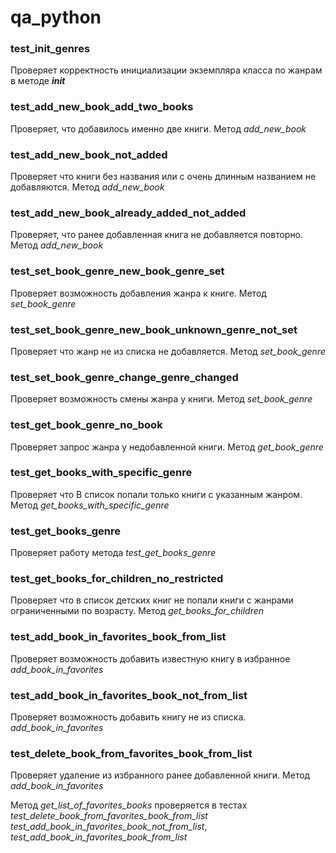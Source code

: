 # qa_python
### test_init_genres
Проверяет корректность инициализации экземпляра класса по жанрам в методе *__init__*
### test_add_new_book_add_two_books
Проверяет, что добавилось именно две книги. Метод *add_new_book*
### test_add_new_book_not_added
Проверяет что книги без названия или с очень длинным названием не добавляются. Метод *add_new_book*
### test_add_new_book_already_added_not_added
Проверяет, что ранее добавленная книга не добавляется повторно. Метод *add_new_book*
### test_set_book_genre_new_book_genre_set
Проверяет возможность добавления жанра к книге. Метод *set_book_genre*
### test_set_book_genre_new_book_unknown_genre_not_set
Проверяет что жанр не из списка не добавляется. Метод *set_book_genre*
### test_set_book_genre_change_genre_changed
Проверяет возможность смены жанра у книги. Метод *set_book_genre*
### test_get_book_genre_no_book
Проверяет запрос жанра у недобавленной книги. Метод *get_book_genre*
### test_get_books_with_specific_genre
Проверяет что В список попали только книги с указанным жанром. Метод *get_books_with_specific_genre*
### test_get_books_genre
Проверяет работу метода *test_get_books_genre*
### test_get_books_for_children_no_restricted
Проверяет что в список детских книг не попали книги с жанрами ограниченными по возрасту. Метод *get_books_for_children*
### test_add_book_in_favorites_book_from_list
Проверяет возможность добавить известную книгу в избранное *add_book_in_favorites*
### test_add_book_in_favorites_book_not_from_list
Проверяет возможность добавить книгу не из списка. *add_book_in_favorites*
### test_delete_book_from_favorites_book_from_list
Проверяет удаление из избранного ранее добавленной книги. Метод *add_book_in_favorites*

Метод *get_list_of_favorites_books* проверяется в тестах *test_delete_book_from_favorites_book_from_list* *test_add_book_in_favorites_book_not_from_list*, *test_add_book_in_favorites_book_from_list*
